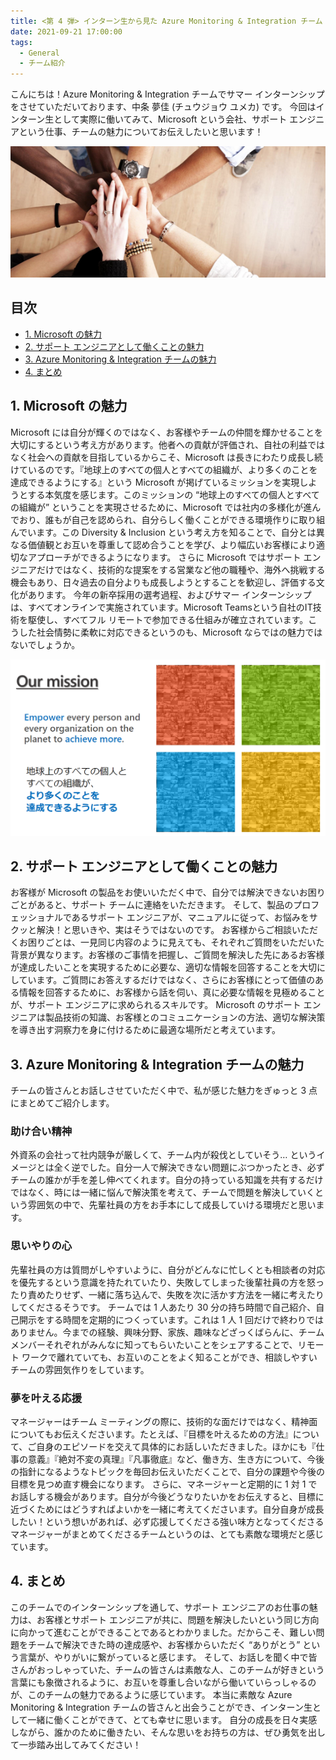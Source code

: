 ```yaml
---
title: <第 4 弾> インターン生から見た Azure Monitoring & Integration チーム
date: 2021-09-21 17:00:00
tags:
  - General
  - チーム紹介
---
```


こんにちは！Azure Monitoring & Integration チームでサマー インターンシップをさせていただいております、中条 夢佳 (チュウジョウ ユメカ) です。
今回はインターン生として実際に働いてみて、Microsoft という会社、サポート エンジニアという仕事、チームの魅力についてお伝えしたいと思います！
<!-- more -->

![](./TeamIntroductionfromInternship/photo1.png)

## 目次
- [1. Microsoft の魅力](#1-Microsoft-の魅力)
- [2. サポート エンジニアとして働くことの魅力](#2-サポート-エンジニアとして働くことの魅力)
- [3. Azure Monitoring & Integration チームの魅力](#3-Azure-Monitoring-&^Integration-チームの魅力)
- [4. まとめ](#4-まとめ)

## 1. Microsoft の魅力
Microsoft には自分が輝くのではなく、お客様やチームの仲間を輝かせることを大切にするという考え方があります。他者への貢献が評価され、自社の利益ではなく社会への貢献を目指しているからこそ、Microsoft は長きにわたり成長し続けているのです。『地球上のすべての個人とすべての組織が、より多くのことを達成できるようにする』という Microsoft が掲げているミッションを実現しようとする本気度を感じます。このミッションの “地球上のすべての個人とすべての組織が” ということを実現させるために、Microsoft では社内の多様化が進んでおり、誰もが自己を認められ、自分らしく働くことができる環境作りに取り組んでいます。この Diversity & Inclusion という考え方を知ることで、自分とは異なる価値観とお互いを尊重して認め合うことを学び、より幅広いお客様により適切なアプローチができるようになります。
さらに Microsoft ではサポート エンジニアだけではなく、技術的な提案をする営業など他の職種や、海外へ挑戦する機会もあり、日々過去の自分よりも成長しようとすることを歓迎し、評価する文化があります。
今年の新卒採用の選考過程、およびサマー インターンシップは、すべてオンラインで実施されています。Microsoft Teamsという自社のIT技術を駆使し、すべてフル リモートで参加できる仕組みが確立されています。こうした社会情勢に柔軟に対応できるというのも、Microsoft ならではの魅力ではないでしょうか。

![](./TeamIntroductionfromInternship/photo2.png)

## 2. サポート エンジニアとして働くことの魅力
お客様が Microsoft の製品をお使いいただく中で、自分では解決できないお困りごとがあると、サポート チームに連絡をいただきます。
そして、製品のプロフェッショナルであるサポート エンジニアが、マニュアルに従って、お悩みをサクッと解決！と思いきや、実はそうではないのです。
お客様からご相談いただくお困りごとは、一見同じ内容のように見えても、それぞれご質問をいただいた背景が異なります。お客様のご事情を把握し、ご質問を解決した先にあるお客様が達成したいことを実現するために必要な、適切な情報を回答することを大切にしています。ご質問にお答えするだけではなく、さらにお客様にとって価値のある情報を回答するために、お客様から話を伺い、真に必要な情報を見極めることが、サポート エンジニアに求められるスキルです。
Microsoft のサポート エンジニアは製品技術の知識、お客様とのコミュニケーションの方法、適切な解決策を導き出す洞察力を身に付けるために最適な場所だと考えています。

## 3. Azure Monitoring & Integration チームの魅力
チームの皆さんとお話しさせていただく中で、私が感じた魅力をぎゅっと 3 点にまとめてご紹介します。

### 助け合い精神
外資系の会社って社内競争が厳しくて、チーム内が殺伐としていそう… というイメージとは全く逆でした。自分一人で解決できない問題にぶつかったとき、必ずチームの誰かが手を差し伸べてくれます。自分の持っている知識を共有するだけではなく、時には一緒に悩んで解決策を考えて、チームで問題を解決していくという雰囲気の中で、先輩社員の方をお手本にして成長していける環境だと思います。

### 思いやりの心
先輩社員の方は質問がしやすいように、自分がどんなに忙しくとも相談者の対応を優先するという意識を持たれていたり、失敗してしまった後輩社員の方を怒ったり責めたりせず、一緒に落ち込んで、失敗を次に活かす方法を一緒に考えたりしてくださるそうです。
チームでは 1 人あたり 30 分の持ち時間で自己紹介、自己開示をする時間を定期的につくっています。これは 1 人 1 回だけで終わりではありません。今までの経験、興味分野、家族、趣味などざっくばらんに、チーム メンバーそれぞれがみんなに知ってもらいたいことをシェアすることで、リモート ワークで離れていても、お互いのことをよく知ることができ、相談しやすいチームの雰囲気作りをしています。

### 夢を叶える応援
マネージャーはチーム ミーティングの際に、技術的な面だけではなく、精神面についてもお伝えくださいます。たとえば、『目標を叶えるための方法』について、ご自身のエピソードを交えて具体的にお話しいただきました。ほかにも『仕事の意義』『絶対不変の真理』『凡事徹底』など、働き方、生き方について、今後の指針になるようなトピックを毎回お伝えいただくことで、自分の課題や今後の目標を見つめ直す機会になります。
さらに、マネージャーと定期的に 1 対 1 でお話しする機会があります。自分が今後どうなりたいかをお伝えすると、目標に近づくためにはどうすればよいかを一緒に考えてくださいます。自分自身が成長したい！という想いがあれば、必ず応援してくださる強い味方となってくださるマネージャーがまとめてくださるチームというのは、とても素敵な環境だと感じています。


## 4. まとめ
このチームでのインターンシップを通して、サポート エンジニアのお仕事の魅力は、お客様とサポート エンジニアが共に、問題を解決したいという同じ方向に向かって進むことができることであるとわかりました。だからこそ、難しい問題をチームで解決できた時の達成感や、お客様からいただく “ありがとう” という言葉が、やりがいに繋がっていると感じます。
そして、お話しを聞く中で皆さんがおっしゃっていた、チームの皆さんは素敵な人、このチームが好きという言葉にも象徴されるように、お互いを尊重し合いながら働いていらっしゃるのが、このチームの魅力であるように感じています。
本当に素敵な Azure Monitoring & Integration チームの皆さんと出会うことができ、インターン生として一緒に働くことができて、とても幸せに思います。
自分の成長を日々実感しながら、誰かのために働きたい、そんな思いをお持ちの方は、ぜひ勇気を出して一歩踏み出してみてください！


